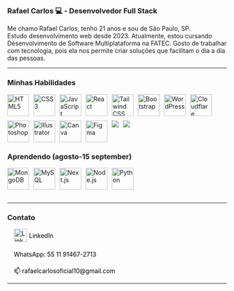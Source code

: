 ### Rafael Carlos  💻  - Desenvolvedor Full Stack  
Me chamo Rafael Carlos, tenho 21 anos e sou de São Paulo, SP.  
Estudo desenvolvimento web desde 2023. Atualmente, estou cursando Desenvolvimento de Software Multiplataforma na FATEC. Gosto de trabalhar com tecnologia, pois ela nos permite criar soluções que facilitam o dia a dia das pessoas.

---

### Minhas Habilidades  
<div style="display: flex; flex-wrap: wrap; gap: 10px; margin-bottom: 20px;">
  <img src="https://cdn.jsdelivr.net/gh/devicons/devicon@latest/icons/html5/html5-original.svg" width="50" alt="HTML5" />
  <img src="https://cdn.jsdelivr.net/gh/devicons/devicon@latest/icons/css3/css3-original.svg" width="50" alt="CSS3" />
  <img src="https://cdn.jsdelivr.net/gh/devicons/devicon@latest/icons/javascript/javascript-original.svg" width="50" alt="JavaScript" />
  <img src="https://cdn.jsdelivr.net/gh/devicons/devicon@latest/icons/react/react-original.svg" width="50" alt="React" />
  <img src="https://cdn.jsdelivr.net/gh/devicons/devicon@latest/icons/tailwindcss/tailwindcss-original.svg" width="50" alt="Tailwind CSS" />
  <img src="https://cdn.jsdelivr.net/gh/devicons/devicon@latest/icons/bootstrap/bootstrap-original.svg" width="50" alt="Bootstrap" />
  <img src="https://cdn.jsdelivr.net/gh/devicons/devicon@latest/icons/wordpress/wordpress-original.svg" width="50" alt="WordPress" />
  <img src="https://cdn.jsdelivr.net/gh/devicons/devicon@latest/icons/cloudflare/cloudflare-original.svg" width="50" alt="Cloudflare" />
  <img src="https://cdn.jsdelivr.net/gh/devicons/devicon@latest/icons/photoshop/photoshop-original.svg" width="50" alt="Photoshop" />
  <img src="https://cdn.jsdelivr.net/gh/devicons/devicon@latest/icons/illustrator/illustrator-original.svg" width="50" alt="Illustrator" />
  <img src="https://cdn.jsdelivr.net/gh/devicons/devicon@latest/icons/canva/canva-original.svg" width="50" alt="Canva" />
  <img src="https://cdn.jsdelivr.net/gh/devicons/devicon@latest/icons/figma/figma-original.svg" width="50" alt="Figma" />
  <img src="https://cdn.jsdelivr.net/gh/devicons/devicon@latest/icons/git/git-original.svg" />
  <img src="https://cdn.jsdelivr.net/gh/devicons/devicon@latest/icons/github/github-original.svg" />
          
          
</div>

### Aprendendo (agosto-15 september)  
<div style="display: flex; gap: 10px; margin-bottom: 30px;">
  <img src="https://cdn.jsdelivr.net/gh/devicons/devicon@latest/icons/mongodb/mongodb-original.svg" width="50" alt="MongoDB" />
  <img src="https://cdn.jsdelivr.net/gh/devicons/devicon@latest/icons/mysql/mysql-original.svg" width="50" alt="MySQL" />
  <img src="https://cdn.jsdelivr.net/gh/devicons/devicon@latest/icons/nextjs/nextjs-original.svg" width="50" alt="Next.js" />
  <img src="https://cdn.jsdelivr.net/gh/devicons/devicon@latest/icons/nodejs/nodejs-original.svg" width="50" alt="Node.js" />
  <img src="https://cdn.jsdelivr.net/gh/devicons/devicon@latest/icons/python/python-original.svg" width="50" alt="Python" />
</div>

---


### Contato 
<div style="display: flex; flex-direction: column; gap: 20px; margin: 10px 15px; align-items: flex-start;">
  <a href="https://www.linkedin.com/in/rafael-carlos-b09a8b2b7/" target="_blank" rel="noopener noreferrer" style="display: flex; align-items: center; gap: 5px; text-decoration: none; color: black;">
    <img src="https://cdn.jsdelivr.net/gh/devicons/devicon/icons/linkedin/linkedin-original.svg" width="30" alt="LinkedIn" />
    LinkedIn
  </a>

  <a href="https://wa.me/5511914672713" target="_blank" rel="noopener noreferrer" style="display: flex; align-items: center; gap: 5px; text-decoration: none; color: black;">
    WhatsApp: 55 11 91467-2713
  </a>

  <a href="mailto:rafaelcarlosoficial10@gmail.com" style="display: flex; align-items: center; gap: 5px; text-decoration: none; color: black;">
    📫 rafaelcarlosoficial10@gmail.com
  </a>
</div>

 
---
<Div>


  
</Div>





